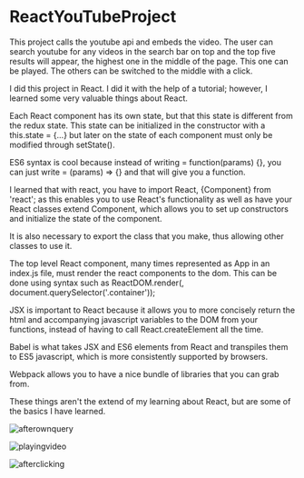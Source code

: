 # ReactYouTubeProject

This project calls the youtube api and embeds the video. The user can search youtube for any videos in the search bar on top and the top five results will appear, the highest one in the middle of the page. This one can be played. The others can be switched to the middle with a click.

I did this project in React. I did it with the help of a tutorial; however, I learned some very valuable things about React. 

Each React component has its own state, but that this state is different from the redux state. This state can be initialized in the constructor with a this.state = {...} but later on the state of each component must only be modified through setState().

ES6 syntax is cool because instead of writing = function(params) {}, you can just write = (params) => {} and that will give you a function. 

I learned that with react, you have to import React, {Component} from 'react'; as this enables you to 
use React's functionality as well as have your React classes extend Component, which allows you to set up constructors and initialize the state of the component. 

It is also necessary to export the class that you make, thus allowing other classes to use it. 

The top level React component, many times represented as App in an index.js file, must render the react components to the dom. This can be done using syntax such as ReactDOM.render(<App />, document.querySelector('.container'));

JSX is important to React because it allows you to more concisely return the html and 
accompanying javascript variables to the DOM from your functions, instead of having to call React.createElement 
all the time. 

Babel is what takes JSX and ES6 elements from React and transpiles them to ES5 javascript, 
which is more consistently supported by browsers. 

Webpack allows you to have a nice bundle of libraries that you can grab from. 

These things aren't the extend of my learning about React, but are some of the basics I have learned. 

![afterownquery](https://user-images.githubusercontent.com/25092249/35298542-bec8c4da-003f-11e8-9ff1-2f59fd3c6002.png)

![playingvideo](https://user-images.githubusercontent.com/25092249/35298610-f3b48aee-003f-11e8-8338-1ad421e57ccb.png)

![afterclicking](https://user-images.githubusercontent.com/25092249/35298638-0e53aae2-0040-11e8-8a7b-eba7013d0203.png)
